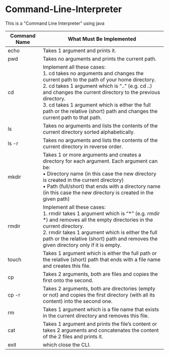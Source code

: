 # Command-Line-Interpreter
This is a "Command Line Interpreter" using java

| Command Name | What Must Be Implemented |
|--------------|--------------------------|
| echo | Takes 1 argument and prints it. |
| pwd | Takes no arguments and prints the current path. |
| cd | Implement all these cases:<br/>1. cd takes no arguments and changes the current path to the path of your home directory.<br/>2. cd takes 1 argument which is “..” (e.g. cd ..) and changes the current directory to the previous directory.<br/>3. cd takes 1 argument which is either the full path or the relative (short) path and changes the current path to that path. |
| ls | Takes no arguments and lists the contents of the current directory sorted alphabetically. |
| ls -r | Takes no arguments and lists the contents of the current directory in reverse order. |
| mkdir | Takes 1 or more arguments and creates a directory for each argument. Each argument can be:<br/>• Directory name (in this case the new directory is created in the current directory)<br/>• Path (full/short) that ends with a directory name (in this case the new directory is created in the given path) |
| rmdir | Implement all these cases:<br/>1. rmdir takes 1 argument which is “*” (e.g. rmdir *) and removes all the empty directories in the current directory.<br/>2. rmdir takes 1 argument which is either the full path or the relative (short) path and removes the given directory only if it is empty. |
| touch | Takes 1 argument which is either the full path or the relative (short) path that ends with a file name and creates this file. |
| cp | Takes 2 arguments, both are files and copies the first onto the second. |
| cp -r | Takes 2 arguments, both are directories (empty or not) and copies the first directory (with all its content) into the second one. |
| rm | Takes 1 argument which is a file name that exists in the current directory and removes this file. |
| cat | Takes 1 argument and prints the file’s content or takes 2 arguments and concatenates the content of the 2 files and prints it.|
| exit | which close the CLI. |
